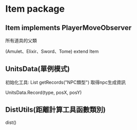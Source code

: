 # Item package

## Item implements PlayerMoveObserver

所有道具的父類

(Amulet、Elixir、Sword、Tome) extend Item

## UnitsData(單例模式)

初始化工具:
List<Record> getRecords("NPC類型") 取得npc生成資訊

UnitsData.Record(type, posX, posY)

## DistUtils(距離計算工具函數類別)

dist()